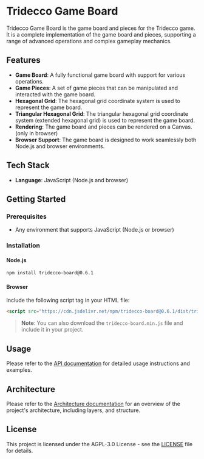 # Tridecco Game Board

Tridecco Game Board is the game board and pieces for the Tridecco game. It is a complete implementation of the game board and pieces, supporting a range of advanced operations and complex gameplay mechanics.

## Features

- **Game Board**: A fully functional game board with support for various operations.
- **Game Pieces**: A set of game pieces that can be manipulated and interacted with the game board.
- **Hexagonal Grid**: The hexagonal grid coordinate system is used to represent the game board.
- **Triangular Hexagonal Grid**: The triangular hexagonal grid coordinate system (extended hexagonal grid) is used to represent the game board.
- **Rendering**: The game board and pieces can be rendered on a Canvas. (only in browser)
- **Browser Support**: The game board is designed to work seamlessly both Node.js and browser environments.

## Tech Stack

- **Language**: JavaScript (Node.js and browser)

## Getting Started

### Prerequisites

- Any environment that supports JavaScript (Node.js or browser)

### Installation

#### Node.js

```bash
npm install tridecco-board@0.6.1
```

#### Browser

Include the following script tag in your HTML file:

```html
<script src="https://cdn.jsdelivr.net/npm/tridecco-board@0.6.1/dist/tridecco-board.min.js"></script>
```

> **Note**: You can also download the `tridecco-board.min.js` file and include it in your project.

## Usage

Please refer to the [API documentation](docs/API.md) for detailed usage instructions and examples.

## Architecture

Please refer to the [Architecture documentation](docs/ARCHITECTURE.md) for an overview of the project's architecture, including layers, and structure.

## License

This project is licensed under the AGPL-3.0 License - see the [LICENSE](LICENSE) file for details.
